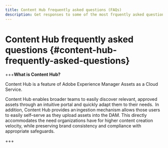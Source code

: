 ```yaml
---
title: Content Hub frequently asked questions (FAQs)
description: Get responses to some of the most frquently asked questions (FAQs) for Content Hub.
---
```

# Content Hub frequently asked questions {#content-hub-frequently-asked-questions}

+++**What is Content Hub?**

Content Hub is a feature of Adobe Experience Manager Assets as a Cloud Service. 

Content Hub enables broader teams to easily discover relevant, approved assets through an intuitive portal and quickly adapt them to their needs.  In addition, Content Hub provides an ingestion mechanism allows those users to easily self–serve as they upload assets into the DAM. This directly accommodates the need organizations have for higher content creation velocity, while preserving brand consistency and compliance with appropriate safeguards.

+++

